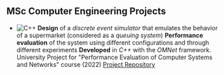 ## MSc Computer Engineering Projects

- ![C++](https://img.shields.io/badge/C++-%2300599C.svg?style=flat-square&logo=c%2B%2B&logoColor=white)
**Design** of a *discrete event simulator* that emulates the behavior of a supermarket (considered as a *queuing system*)
**Performance evaluation** of the system using different configurations and through different experiments
**Developed** in *C++* with the *OMNet* framework.
University Project for "Performance Evaluation of Computer Systems and Networks" course (2022)
[Project Repository](https://github.com/FabrizioLanzillo/Performance-Evaluation-of-Supermarket-Simulator)
